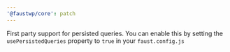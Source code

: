 ```yaml
---
'@faustwp/core': patch
---
```


First party support for persisted queries. You can enable this by setting the `usePersistedQueries` property to `true` in your `faust.config.js`
